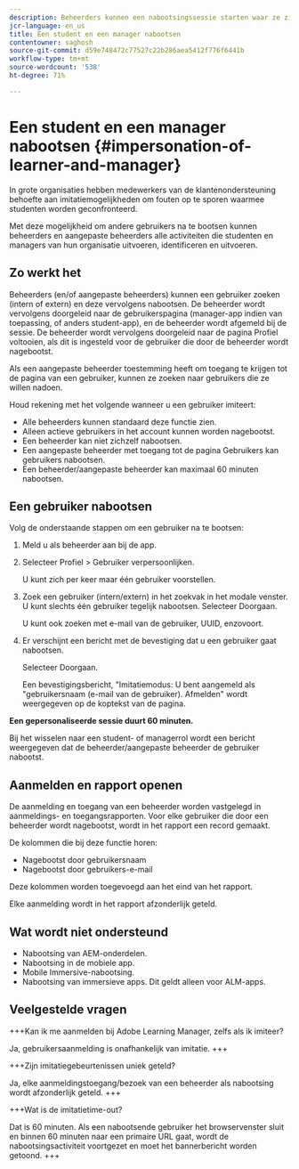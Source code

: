 ```yaml
---
description: Beheerders kunnen een nabootsingssessie starten waar ze zich namens elke gebruiker kunnen aanmelden bij diens account in een student- of managerrol.
jcr-language: en_us
title: Een student en een manager nabootsen
contentowner: saghosh
source-git-commit: d59e748472c77527c22b286aea5412f776f6441b
workflow-type: tm+mt
source-wordcount: '538'
ht-degree: 71%

---
```




# Een student en een manager nabootsen {#impersonation-of-learner-and-manager}

In grote organisaties hebben medewerkers van de klantenondersteuning behoefte aan imitatiemogelijkheden om fouten op te sporen waarmee studenten worden geconfronteerd.

Met deze mogelijkheid om andere gebruikers na te bootsen kunnen beheerders en aangepaste beheerders alle activiteiten die studenten en managers van hun organisatie uitvoeren, identificeren en uitvoeren.

## Zo werkt het

Beheerders (en/of aangepaste beheerders) kunnen een gebruiker zoeken (intern of extern) en deze vervolgens nabootsen. De beheerder wordt vervolgens doorgeleid naar de gebruikerspagina (manager-app indien van toepassing, of anders student-app), en de beheerder wordt afgemeld bij de sessie. De beheerder wordt vervolgens doorgeleid naar de pagina Profiel voltooien, als dit is ingesteld voor de gebruiker die door de beheerder wordt nagebootst.

Als een aangepaste beheerder toestemming heeft om toegang te krijgen tot de pagina van een gebruiker, kunnen ze zoeken naar gebruikers die ze willen nadoen.

Houd rekening met het volgende wanneer u een gebruiker imiteert:

* Alle beheerders kunnen standaard deze functie zien.
* Alleen actieve gebruikers in het account kunnen worden nagebootst.
* Een beheerder kan niet zichzelf nabootsen.
* Een aangepaste beheerder met toegang tot de pagina Gebruikers kan gebruikers nabootsen.
* Een beheerder/aangepaste beheerder kan maximaal 60 minuten nabootsen.

## Een gebruiker nabootsen

Volg de onderstaande stappen om een gebruiker na te bootsen:

1. Meld u als beheerder aan bij de app.
1. Selecteer Profiel > Gebruiker verpersoonlijken.

   U kunt zich per keer maar één gebruiker voorstellen.

1. Zoek een gebruiker (intern/extern) in het zoekvak in het modale venster. U kunt slechts één gebruiker tegelijk nabootsen. Selecteer Doorgaan.

   U kunt ook zoeken met e-mail van de gebruiker, UUID, enzovoort.

1. Er verschijnt een bericht met de bevestiging dat u een gebruiker gaat nabootsen.

   Selecteer Doorgaan.

   Een bevestigingsbericht, &quot;Imitatiemodus: U bent aangemeld als &quot;gebruikersnaam (e-mail van de gebruiker). Afmelden&quot; wordt weergegeven op de koptekst van de pagina.

**Een gepersonaliseerde sessie duurt 60 minuten.**

Bij het wisselen naar een student- of managerrol wordt een bericht weergegeven dat de beheerder/aangepaste beheerder de gebruiker nabootst.

## Aanmelden en rapport openen

De aanmelding en toegang van een beheerder worden vastgelegd in aanmeldings- en toegangsrapporten. Voor elke gebruiker die door een beheerder wordt nagebootst, wordt in het rapport een record gemaakt.

De kolommen die bij deze functie horen:

* Nagebootst door gebruikersnaam
* Nagebootst door gebruikers-e-mail

Deze kolommen worden toegevoegd aan het eind van het rapport.

Elke aanmelding wordt in het rapport afzonderlijk geteld.

## Wat wordt niet ondersteund

* Nabootsing van AEM-onderdelen.
* Nabootsing in de mobiele app.
* Mobile Immersive-nabootsing.
* Nabootsing van immersieve apps. Dit geldt alleen voor ALM-apps.

## Veelgestelde vragen

+++Kan ik me aanmelden bij Adobe Learning Manager, zelfs als ik imiteer?

Ja, gebruikersaanmelding is onafhankelijk van imitatie.
+++

+++Zijn imitatiegebeurtenissen uniek geteld?

Ja, elke aanmeldingstoegang/bezoek van een beheerder als nabootsing wordt afzonderlijk geteld.
+++

+++Wat is de imitatietime-out?

Dat is 60 minuten. Als een nabootsende gebruiker het browservenster sluit en binnen 60 minuten naar een primaire URL gaat, wordt de nabootsingsactiviteit voortgezet en moet het bannerbericht worden getoond.
+++
